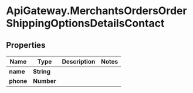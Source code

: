 # ApiGateway.MerchantsOrdersOrderShippingOptionsDetailsContact

## Properties

Name | Type | Description | Notes
------------ | ------------- | ------------- | -------------
**name** | **String** |  | 
**phone** | **Number** |  | 


